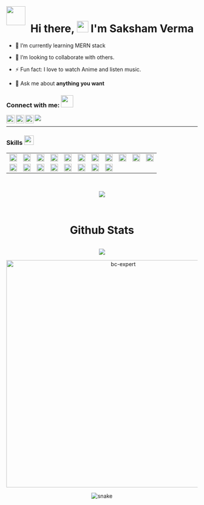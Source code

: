 <img align="left" src = "https://user-images.githubusercontent.com/63050133/156777293-72a6e681-2582-4a9d-ad92-09d1181d47c7.gif" width = 50px height=50px>
<h1 align="center">Hi there,  <img src="https://media.giphy.com/media/hvRJCLFzcasrR4ia7z/giphy.gif" width="30px"> I'm Saksham Verma</h1>

- 🌱 I’m currently learning MERN stack
- 👯 I’m looking to collaborate with others.
- ⚡ Fun fact: I love to watch Anime and listen music.

- 💬 Ask me about **anything you want**

### Connect with me: <img src="https://media.giphy.com/media/LnQjpWaON8nhr21vNW/giphy.gif" height="32">

<a href="https://www.instagram.com/sakshamexo/">
  <img align="left" alt= "Instagram" width="22px" src="https://user-images.githubusercontent.com/95493355/211217240-5d9ebd51-a92f-4844-980a-a805f8e36d28.png" />
</a>

<a href="https://twitter.com/itzclyro">
  <img align="left" alt="Twitter" width="22px" src="https://user-images.githubusercontent.com/95493355/211217287-a6be60d8-75d1-477a-935c-3014ef5a7489.png" />
</a>

<a href="https://open.spotify.com/user/31sud5fwwmbd76zom7m2saatbzma">
  <img src="https://img.icons8.com/external-tal-revivo-color-tal-revivo/24/000000/external-spotify-a-swedish-audio-streaming-platform-that-provides-drm-protected-logo-color-tal-revivo.png" />
</a>

<a href="https://www.linkedin.com/in/saksham-v-9a1426120/">
  <img align="left" alt="Twitter" width="22px" src="https://user-images.githubusercontent.com/95493355/210089546-7cefb906-7c5f-4677-b37d-6020b902f8dc.png" />
</a>

---

### Skills <img src="https://media.giphy.com/media/QssGEmpkyEOhBCb7e1/giphy.gif" width="25px">

<table>
  <tr>
      <td><img src="https://user-images.githubusercontent.com/95493355/210099945-46402b47-415b-4d74-9c86-3f9e0e397b35.png" width="100%"></td>
      <td><img src="https://img.icons8.com/color/48/000000/c-plus-plus-logo.png" width="100%"></td>
     <td><img src="https://camo.githubusercontent.com/63a0652105f53ca10fd7bb584ec3326ffda6c6988ca944bb21f6ba0d764bf8be/68747470733a2f2f63646e2e69636f6e73636f75742e636f6d2f69636f6e2f667265652f706e672d3132382f68746d6c352d34302d313137353139332e706e67?raw=true" width="100%"></td>
      <td><img src="https://camo.githubusercontent.com/16243b90ca0de67f1183e67f41fc6383ca998d81c3dd7166b32eda4db307f919/68747470733a2f2f63646e2e69636f6e73636f75742e636f6d2f69636f6e2f667265652f706e672d3132382f637373332d31312d313137353233392e706e67" width="100%"></td>
    <td><img src="https://img.icons8.com/color/48/000000/javascript--v1.png" width="100%"></td>
      <td><img src="https://user-images.githubusercontent.com/95493355/210100681-33f1b3e9-df77-4684-8301-8ff73d3f4d62.png" width="100%"></td>
      <td><img src="https://user-images.githubusercontent.com/95493355/210100774-98ea0f93-4d06-4be3-ac81-c2c53284d777.png" width="100%"></td>
      <td><img src="https://user-images.githubusercontent.com/95493355/210101297-a341b5d0-5cc6-47d7-a740-63365bf25a98.png" width="100%"></td>
      <td><img src="https://camo.githubusercontent.com/91c7c8fed6e4e9ccbb25bc941030bc604ea787c09ca2569377ed4d4840872a73/68747470733a2f2f63646e2e69636f6e73636f75742e636f6d2f69636f6e2f667265652f706e672d3132382f6a71756572792d372d313137353135322e706e67?raw=true" width="100%"></td>
      <td><img src="https://camo.githubusercontent.com/98c835566bae35eab51c05d004bf08bdbcb287186f492e1aeb20fa37f71ca7ca/68747470733a2f2f63646e2e69636f6e73636f75742e636f6d2f69636f6e2f667265652f706e672d3132382f736173732d31332d313137353039322e706e67" width="100%"></td>
    <td><img src="https://user-images.githubusercontent.com/95493355/210101797-1fde14e3-2492-4f74-ab4d-d4b8f21c288d.png" width="100%"/></td>
  </tr>
  <tr>
    <td><img src="https://camo.githubusercontent.com/7dd0ebf7a227b0f848f30a3dbd647a682075031e1010b19a7a41e366d281ce2b/68747470733a2f2f63646e2e69636f6e73636f75742e636f6d2f69636f6e2f667265652f706e672d3132382f626f6f7473747261702d3232363037372e706e67?raw=true" width="100%"></td>
    <td><img src="https://cdn.iconscout.com/icon/free/png-256/heroku-11-1175214.png?raw=true" width="100%"></td>
    <td><img src="https://img.icons8.com/fluency/48/000000/visual-studio.png" width="100%"></td>
    <td><img src="https://img.icons8.com/office/48/000000/react.png" width="100%"></td>
    <td><img src="https://img.icons8.com/color/48/000000/hub.png" width="100%"></td>
     <td><img src="https://camo.githubusercontent.com/2297aeb5bcb2b38bb190fcae27e1bf9b0fe08699446c23d48585443881bce4c3/68747470733a2f2f63646e2e69636f6e73636f75742e636f6d2f69636f6e2f667265652f706e672d3132382f6769742d31382d313137353231392e706e67" width="100%"></td>
    <td><img src="https://user-images.githubusercontent.com/95493355/210101996-88b95778-4b9f-4860-b71b-350728a12013.png" width="100%"></td>
    <td><img src="https://user-images.githubusercontent.com/95493355/210102089-0151e0a8-b41e-40b3-8809-9e326a997990.png" width="100%"></td>
  </tr>

</table>

<br/>
<p align="center"><img src="https://github-readme-stats.vercel.app/api/top-langs/?username=codesak&theme=aura&hide=Jupyter&layout=compact)](https://github.com/anuraghazra/github-readme-stats" ></p>
</br>


<h1 align="center">Github Stats</h1>

<p align="center"> <img src="https://github-readme-stats.vercel.app/api?username=codesak&theme=aura&count_private=true&hide=contribs)](https://github.com/anuraghazra/github-readme-stats" alt="" />
<p align="center" ><img src="https://github-readme-streak-stats.herokuapp.com?user=codesak&theme=tokyonight"></p>
<p align="center"> <a href="https://github.com/ryo-ma/github-profile-trophy"><img src="https://github-profile-trophy.vercel.app/?username=codesak&theme=tokyonight&no-frame=true&row=1&&margin-w=30&no-bg=false" alt="bc-expert" width="600px"/></a> </p>
<p align="center">
  <img src="https://github.com/akshitagupta15june/akshitagupta15june/blob/output/github-contribution-grid-snake.svg" alt="snake"></center>
</p>
  


